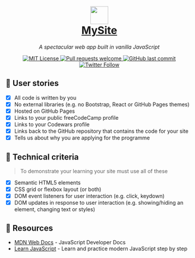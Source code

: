 <h1 align="center">
  <img src='logo.png' width='48'/>
  <br/>
  <a
    href="https://josephgattuso.github.io/josephgattuso.github.io"
    target="_blank"
    rel="noopener noreferrer nofollow"
  >
    MySite
  </a>
</h1>

<p align='center'>
  <em>
    A spectacular web app built in vanilla JavaScript
  </em>
</p>

<p align="center">
  <a
    href="https://github.com/josephgattuso/josephgattuso.github.io/blob/master/LICENSE"
  >
    <img
      alt="MIT License"
      src="https://img.shields.io/github/license/josephgattuso/josephgattuso.github.io"
    />
  </a>
    <a
    href="https://github.com/josephgattuso/josephgattuso.github.io/pulls"
  >
  <img
    alt="Pull requests welcome"
    src="https://img.shields.io/badge/PRs-welcome-blue.svg?style=flat-square"
  />
  </a>
  <a
    href="https://github.com/josephgattuso/josephgattuso.github.io/commits/master"
  >
    <img
      alt="GitHub last commit"
      src="https://img.shields.io/github/last-commit/josephgattuso/josephgattuso.github.io?style=flat-square"
    />
  </a>
  <a
    target="_blank"
    href="https://twitter.com/intent/follow?screen_name=joeetuso"
  >
    <img
      alt="Twitter Follow"
      src="https://img.shields.io/twitter/follow/joeetuso?style=flat-square"
    />
  </a>
</p>

<!-- ## 🚀 Quick start -->

## 📖 User stories

- [x] All code is written by you
- [x] No external libraries (e.g. no Bootstrap, React or GitHub Pages themes)
- [x] Hosted on GitHub Pages
- [x] Links to your public freeCodeCamp profile
- [x] Links to your Codewars profile
- [x] Links back to the GitHub repository that contains the code for your site
- [x] Tells us about why you are applying for the programme

## 📐 Technical criteria

> To demonstrate your learning your site must use all of these

- [x] Semantic HTML5 elements
- [x] CSS grid or flexbox layout (or both)
- [x] DOM event listeners for user interaction (e.g. click, keydown)
- [x] DOM updates in response to user interaction (e.g. showing/hiding an element, changing text or styles)

## 🔗 Resources

- [MDN Web Docs](https://developer.mozilla.org/en-US/docs/Web/JavaScript/Reference) - JavaScript Developer Docs
- [Learn JavaScript](https://learnjavascript.online/) - Learn and practice modern JavaScript step by step
